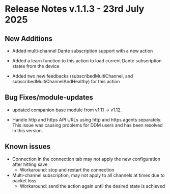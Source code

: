 # Release Notes v.1.1.3 - 23rd July 2025

## New Additions

- Added multi-channel Dante subscription support with a new action

- Added a learn function to this action to load current Dante subscription states from the device

- Added two new feedbacks (subscribedMultiChannel, and subscribedMultiChannelAndHealthy) for this action
  
## Bug Fixes/module-updates

- updated companion base module from v1.11 → v1.12.

- Handle http and https API URLs using http and https agents separately. This issue was causing problems for DDM users and has been resolved in this version.

## Known issues

- Connection in the connection tab may not apply the new configuration after hitting save.
  - Workaround: stop and restart the connection
- Multi-channel subscription, may not apply to all channels at times due to packet loss
  - Workaround: send the action again until the desired state is achieved
